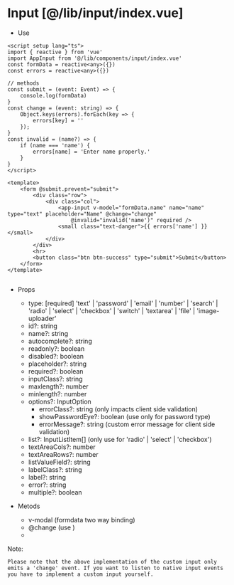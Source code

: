 # Input [@/lib/input/index.vue]
- Use
```
<script setup lang="ts">
import { reactive } from 'vue'
import AppInput from '@/lib/components/input/index.vue'
const formData = reactive<any>({})
const errors = reactive<any>({})

// methods
const submit = (event: Event) => {
    console.log(formData)
}
const change = (event: string) => {
    Object.keys(errors).forEach(key => {
        errors[key] = ''
    });
}
const invalid = (name?) => {
    if (name === 'name') {
        errors[name] = 'Enter name properly.'
    }
}
</script>

<template>
    <form @submit.prevent="submit">
        <div class="row">
            <div class="col">
                <app-input v-model="formData.name" name="name" type="text" placeholder="Name" @change="change"
                    @invalid="invalid('name')" required />
                <small class="text-danger">{{ errors['name'] }}</small>
            </div>
        </div>
        <hr>
        <button class="btn btn-success" type="submit">Submit</button>
    </form>
</template>


```
- Props
    - type: [required] 'text' | 'password' | 'email' | 'number' | 'search' | 'radio' | 'select' | 'checkbox' | 'switch' | 'textarea' | 'file' | 'image-uploader'
    - id?: string
    - name?: string
    - autocomplete?: string
    - readonly?: boolean
    - disabled?: boolean
    - placeholder?: string
    - required?: boolean
    - inputClass?: string
    - maxlength?: number 
    - minlength?: number
    - options?: InputOption
        - errorClass?: string (only impacts client side validation)
        - showPasswordEye?: boolean (use only for password type)
        - errorMessage?: string (custom error message for client side validation)
    - list?: InputListItem[] (only use for 'radio' | 'select' | 'checkbox')
    - textAreaCols?: number
    - textAreaRows?: number
    - listValueField?: string
    - labelClass?: string
    - label?: string
    - error?: string
    - multiple?: boolean

- Metods
    - v-modal (formdata two way binding)
    - @change (use )
    - 
    
Note:
````
Please note that the above implementation of the custom input only emits a 'change' event. If you want to listen to native input events you have to implement a custom input yourself.
````
